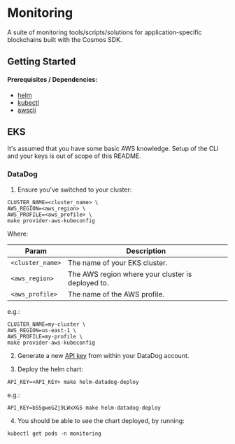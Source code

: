 # Monitoring

A suite of monitoring tools/scripts/solutions for application-specific blockchains built with the Cosmos SDK.

## Getting Started

#### Prerequisites / Dependencies:

- [helm](https://helm.sh/docs/intro/install)
- [kubectl](https://kubernetes.io/docs/tasks/tools)
- [awscli](https://docs.aws.amazon.com/cli/index.html)

## EKS

It's assumed that you have some basic AWS knowledge. Setup of the CLI and your keys is out of scope of this README.

### DataDog

1. Ensure you've switched to your cluster:

```console
CLUSTER_NAME=<cluster_name> \
AWS_REGION=<aws_region> \
AWS_PROFILE=<aws_profile> \
make provider-aws-kubeconfig
```

Where:

|Param|Description|
|-----|-----------|
|`<cluster_name>`|The name of your EKS cluster.|
|`<aws_region>`|The AWS region where your cluster is deployed to.|
|`<aws_profile>`|The name of the AWS profile.|

e.g.:

```console
CLUSTER_NAME=my-cluster \
AWS_REGION=us-east-1 \
AWS_PROFILE=my-profile \
make provider-aws-kubeconfig
```

2. Generate a new [API key](https://app.datadoghq.com/account/settings#api) from within your DataDog account.

3. Deploy the helm chart:

```console
API_KEY=<API_KEY> make helm-datadog-deploy
```
e.g.:

```console
API_KEY=b55gweGZj9LWxXG5 make helm-datadog-deploy
```

4. You should be able to see the chart deployed, by running:

```console
kubectl get pods -n monitoring
```
